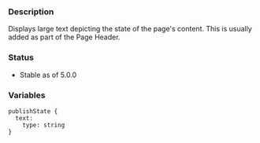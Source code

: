 ### Description
Displays large text depicting the state of the page's content.  This is usually added as part of the Page Header.

### Status
* Stable as of 5.0.0


### Variables
~~~
publishState {
  text:
    type: string
}
~~~
